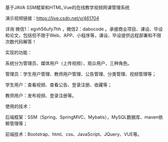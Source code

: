 基于JAVA SSM框架和HTML,Vue的在线教学视频网课管理系统

演示视频链接：https://live.csdn.net/v/461704

详询 微信1：egvh56ufy7hh ，微信2：dabocode 。承接商业项目、课设、毕设和论文，包括但不限于Web、APP、小程序等，课设、毕设提供远程部署和不限次数代码解答！

实现的功能：

系统分为管理员、媒体用户（上传视频）、观众用户，三种角色。

管理员：学生用户管理、教师用户管理、公告管理、分类管理、视频管理等；

学生用户：查看视频、查看公告、登录注册、收藏等；

教师用户：发布视频、登录注册等。

使用的技术：

后端框架：SSM（Spring、SpringMVC、Mybatis），MySQL数据库、maven依赖管理等；

前端技术：Bootstrap、html、css、JavaScript、JQuery、VUE等。
